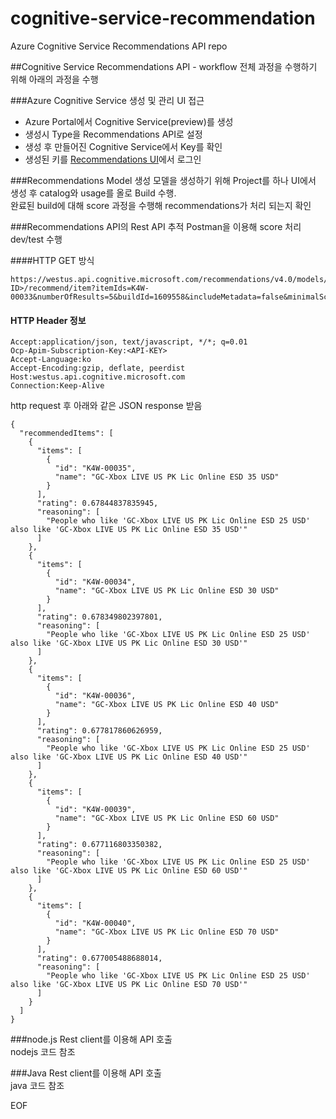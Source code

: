 # cognitive-service-recommendation
Azure Cognitive Service Recommendations API repo

##Cognitive Service Recommendations API - workflow
전체 과정을 수행하기 위해 아래의 과정을 수행  

###Azure Cognitive Service 생성 및 관리 UI 접근
- Azure Portal에서 Cognitive Service(preview)를 생성
- 생성시 Type을 Recommendations API로 설정
- 생성 후 만들어진 Cognitive Service에서 Key를 확인
- 생성된 키를 [Recommendations UI](https://recommendations-portal.azurewebsites.net)에서 로그인

###Recommendations Model 생성
모델을 생성하기 위해 Project를 하나 UI에서 생성 후 catalog와 usage를 올로 Build 수행.  
완료된 build에 대해 score 과정을 수행해 recommendations가 처리 되는지 확인

###Recommendations API의 Rest API 추적
Postman을 이용해 score 처리 dev/test 수행  

####HTTP GET 방식  
```
https://westus.api.cognitive.microsoft.com/recommendations/v4.0/models/<MODEL-ID>/recommend/item?itemIds=K4W-00033&numberOfResults=5&buildId=1609558&includeMetadata=false&minimalScore=0
```

#### HTTP Header 정보
```
Accept:application/json, text/javascript, */*; q=0.01
Ocp-Apim-Subscription-Key:<API-KEY>
Accept-Language:ko
Accept-Encoding:gzip, deflate, peerdist
Host:westus.api.cognitive.microsoft.com
Connection:Keep-Alive
```

http request 후 아래와 같은 JSON response 받음  
```
{
  "recommendedItems": [
    {
      "items": [
        {
          "id": "K4W-00035",
          "name": "GC-Xbox LIVE US PK Lic Online ESD 35 USD"
        }
      ],
      "rating": 0.67844837835945,
      "reasoning": [
        "People who like 'GC-Xbox LIVE US PK Lic Online ESD 25 USD' also like 'GC-Xbox LIVE US PK Lic Online ESD 35 USD'"
      ]
    },
    {
      "items": [
        {
          "id": "K4W-00034",
          "name": "GC-Xbox LIVE US PK Lic Online ESD 30 USD"
        }
      ],
      "rating": 0.678349802397801,
      "reasoning": [
        "People who like 'GC-Xbox LIVE US PK Lic Online ESD 25 USD' also like 'GC-Xbox LIVE US PK Lic Online ESD 30 USD'"
      ]
    },
    {
      "items": [
        {
          "id": "K4W-00036",
          "name": "GC-Xbox LIVE US PK Lic Online ESD 40 USD"
        }
      ],
      "rating": 0.677817860626959,
      "reasoning": [
        "People who like 'GC-Xbox LIVE US PK Lic Online ESD 25 USD' also like 'GC-Xbox LIVE US PK Lic Online ESD 40 USD'"
      ]
    },
    {
      "items": [
        {
          "id": "K4W-00039",
          "name": "GC-Xbox LIVE US PK Lic Online ESD 60 USD"
        }
      ],
      "rating": 0.677116803350382,
      "reasoning": [
        "People who like 'GC-Xbox LIVE US PK Lic Online ESD 25 USD' also like 'GC-Xbox LIVE US PK Lic Online ESD 60 USD'"
      ]
    },
    {
      "items": [
        {
          "id": "K4W-00040",
          "name": "GC-Xbox LIVE US PK Lic Online ESD 70 USD"
        }
      ],
      "rating": 0.677005488688014,
      "reasoning": [
        "People who like 'GC-Xbox LIVE US PK Lic Online ESD 25 USD' also like 'GC-Xbox LIVE US PK Lic Online ESD 70 USD'"
      ]
    }
  ]
}
```

###node.js Rest client를 이용해 API 호출  
nodejs 코드 참조  

###Java Rest client를 이용해 API 호출  
java 코드 참조  

EOF